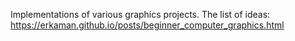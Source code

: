 Implementations of various graphics projects.
The list of ideas: https://erkaman.github.io/posts/beginner_computer_graphics.html